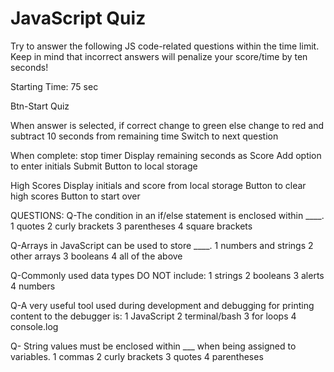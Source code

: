 # JavaScript Quiz

Try to answer the following JS code-related questions within the time limit. Keep in mind that incorrect answers will penalize your score/time by ten seconds!

Starting Time: 75 sec

Btn-Start Quiz

When answer is selected,
	if correct change to green
	else change to red
		and subtract 10 seconds from remaining time
Switch to next question

When complete:
stop timer
Display remaining seconds as Score
Add option to enter initials
Submit Button to local storage

High Scores
Display initials and score from local storage
Button to clear high scores
Button to start over

QUESTIONS:
Q-The condition in an if/else statement is enclosed within ____.
1 quotes
2 curly brackets
3 parentheses
4 square brackets

Q-Arrays in JavaScript can be used to store ____.
1 numbers and strings
2 other arrays
3 booleans
4 all of the above

Q-Commonly used data types DO NOT include:
1 strings
2 booleans
3 alerts
4 numbers

Q-A very useful tool used during development and debugging for printing content to the debugger is:
1 JavaScript
2 terminal/bash
3 for loops
4 console.log

Q- String values must be enclosed within ___ when being assigned to variables.
1 commas
2 curly brackets
3 quotes
4 parentheses
